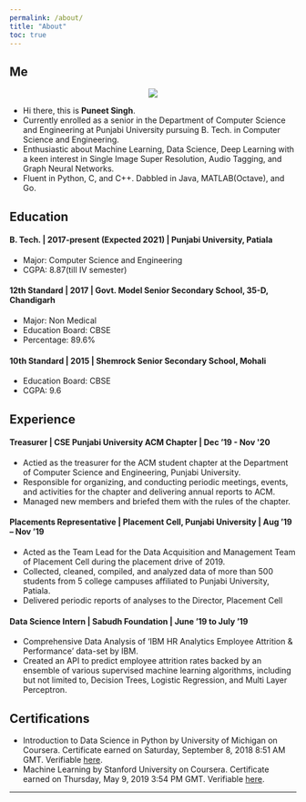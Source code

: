 ```yaml
---
permalink: /about/
title: "About"
toc: true
---
```


## Me

<center><img src="https://thepooons.github.io/assets/images/poons.png"></center>

- Hi there, this is **Puneet Singh**.  
- Currently enrolled as a senior in the Department of Computer Science and Engineering at Punjabi University pursuing B. Tech.  in Computer Science and Engineering.  
- Enthusiastic about Machine Learning, Data Science, Deep Learning with a keen interest in Single Image Super Resolution, Audio Tagging, and Graph Neural Networks.  
- Fluent in Python, C, and C++. Dabbled in Java, MATLAB(Octave), and Go.

## Education

#### B. Tech. | 2017-present (Expected 2021) | Punjabi University, Patiala 
- Major: Computer Science and Engineering  
- CGPA: 8.87(till IV semester)

#### 12th Standard | 2017 | Govt. Model Senior Secondary School, 35-D, Chandigarh
- Major: Non Medical
- Education Board: CBSE
- Percentage: 89.6%

#### 10th Standard | 2015 | Shemrock Senior Secondary School, Mohali
- Education Board: CBSE
- CGPA: 9.6

## Experience

#### Treasurer | CSE Punjabi University ACM Chapter | Dec ’19 -  Nov '20
- Actied as the treasurer for the ACM student chapter at the Department of Computer Science and Engineering, Punjabi University.
- Responsible for organizing, and conducting periodic meetings, events, and activities for the chapter and delivering annual reports to ACM.
- Managed new members and briefed them with the rules of the chapter.

#### Placements Representative | Placement Cell, Punjabi University | Aug ’19 – Nov ’19
- Acted as the Team Lead for the Data Acquisition and Management Team of Placement Cell during the
placement drive of 2019.
- Collected, cleaned, compiled, and analyzed data of more than 500 students from 5 college campuses
affiliated to Punjabi University, Patiala.
- Delivered periodic reports of analyses to the Director, Placement Cell

#### Data Science Intern | Sabudh Foundation | June ’19 to July ’19
- Comprehensive Data Analysis of ‘IBM HR Analytics Employee Attrition & Performance’ data-set by IBM.
- Created an API to predict employee attrition rates backed by an ensemble of various supervised machine learning algorithms, including but not limited to, Decision Trees, Logistic Regression, and Multi Layer Perceptron.

## Certifications
- Introduction to Data Science in Python by University of Michigan on Coursera. Certificate earned on
Saturday, September 8, 2018 8:51 AM GMT. Verifiable [here](https://www.coursera.org/account/accomplishments/certificate/CWXMQWGSZJJY).
- Machine Learning by Stanford University on Coursera. Certificate earned on Thursday, May 9, 2019
3:54 PM GMT. Verifiable [here](https://www.coursera.org/account/accomplishments/certificate/3E7C3CF5HLFT).

---